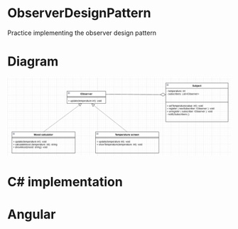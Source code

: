 # ObserverDesignPattern
Practice implementing the observer design pattern


# Diagram
 ![UML Diagram](Resources/UML_Diagram.PNG)

# C# implementation

# Angular

